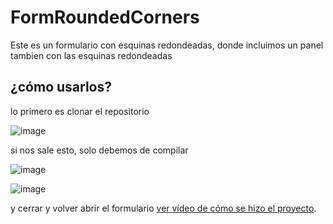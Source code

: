 # FormRoundedCorners

Este es un formulario con esquinas redondeadas, donde incluimos un panel tambien con las esquinas redondeadas

## ¿cómo usarlos?

lo primero es clonar el repositorio

![image](https://user-images.githubusercontent.com/65135568/117365794-70209900-ae85-11eb-8fdd-5ab75c40989d.png)

si nos sale esto, solo debemos de compilar

![image](https://user-images.githubusercontent.com/65135568/117365957-b544cb00-ae85-11eb-9153-a5804bb964ad.png)

![image](https://user-images.githubusercontent.com/65135568/117366049-d1486c80-ae85-11eb-9d53-e69f299f667d.png)


y cerrar y volver abrir el formulario [ver vídeo de cómo se hizo el proyecto](https://youtu.be/XkTxq_S5BrM).





